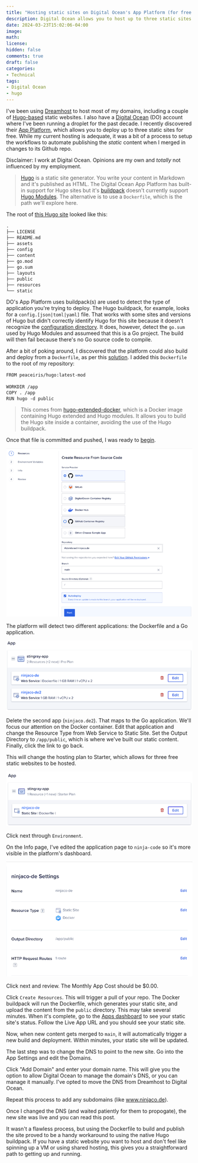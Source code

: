 ```yaml
---
title: "Hosting static sites on Digital Ocean's App Platform (for free!)"
description: Digital Ocean allows you to host up to three static sites for free. In this post, I explore their App Platform in order to automatically deploy this Hugo-based blog from a Github repository.
date: 2024-03-23T15:02:06-04:00
image:
math:
license:
hidden: false
comments: true
draft: false
categories:
- Technical
tags:
- Digital Ocean
- hugo
---
```


I've been using [Dreamhost](https://www.dreamhost.com/) to host most of my domains, including a couple of [Hugo-based](https://gohugo.io) static websites. I also have a [Digital Ocean](https://www.digitalocean.com/) (DO) account where I've been running a droplet for the past decade. I recently discovered their [App Platform](https://www.digitalocean.com/products/app-platform), which allows you to deploy up to three static sites for free. While my current hosting is adequate, it was a bit of a process to setup the workflows to automate publishing the _static_ content when I merged in changes to its Github repo.

Disclaimer: I work at Digital Ocean. Opinions are my own and _totally_ not influenced by my employment.

> [Hugo](https://gohugo.io/) is a static site generator. You write your content in Markdown and it's published as HTML. The Digital Ocean App Platform has built-in support for Hugo sites but it's [buildpack](https://docs.digitalocean.com/products/app-platform/reference/buildpacks/hugo/) doesn't currently support [Hugo Modules](https://gohugo.io/categories/hugo-modules/). The alternative is to use a `Dockerfile`, which is the path we'll explore here.


The root of [this Hugo site](https://github.com/AdamIsrael/ninjaco.de) looked like this:

```console
.
├── LICENSE
├── README.md
├── assets
├── config
├── content
├── go.mod
├── go.sum
├── layouts
├── public
├── resources
└── static
```

DO's App Platform uses buildpack(s) are used to detect the type of application you're trying to deploy. The Hugo buildpack, for example, looks for a `config.[json|toml|yaml]` file. That works with some sites and versions of Hugo but didn't correctly identify Hugo for this site because it doesn't recognize the [configuration directory](https://gohugo.io/getting-started/configuration/#configuration-directory). It does, however, detect the `go.sum` used by Hugo Modules and assumeed that this is a Go project. The build will then fail because there's no Go source code to compile.

After a bit of poking around, I discovered that the platform could also build and deploy from a `Dockerfile`, as per this [solution](https://discourse.gohugo.io/t/issues-with-deploying-on-do-app-platform/44872/5). I added this `Dockerfile` to the root of my repository:

```docker
FROM peaceiris/hugo:latest-mod

WORKDIR /app
COPY . /app
RUN hugo -d public
```

> This comes from [hugo-extended-docker](https://github.com/peaceiris/hugo-extended-docker), which is a Docker image containing Hugo extended and Hugo modules. It allows you to build the Hugo site inside a container, avoiding the use of the Hugo buildpack.

Once that file is committed and pushed, I was ready to [begin](https://cloud.digitalocean.com/apps/new).

![Create Resource from Source Code](create-resource.png)

The platform will detect two different applications: the Dockerfile and a Go application.

![Auto-detected applications](app.png)

Delete the second app (`ninjaco.de2`). That maps to the Go application. We'll focus our attention on the Docker container. Edit that application and change the Resource Type from Web Service to Static Site. Set the Output Directory to `/app/public`, which is where we've built our static content. Finally, click the link to go back.

This will change the hosting plan to Starter, which allows for three free static websites to be hosted.

![The correct application](app2.png)

Click next through `Environment`.

On the Info page, I've edited the application page to `ninja-code` so it's more visible in the platform's dashboard.

![Settings](settings.png)

Click next and review. The Monthly App Cost should be $0.00.

Click `Create Resources`. This will trigger a pull of your repo. The Docker buildpack will run the Dockerfile, which generates your static site, and upload the content from the `public` directory. This may take several minutes. When it's complete, go to the [Apps dashboard](https://cloud.digitalocean.com/apps/) to see your static site's status. Follow the Live App URL and you should see your static site.

Now, when new content gets merged to `main`, it will automatically trigger a new build and deployment. Within minutes, your static site will be updated.

The last step was to change the DNS to point to the new site. Go into the App Settings and edit the Domains.

Click "Add Domain" and enter your domain name. This will give you the option to allow Digital Ocean to manage the domain's DNS, or you can manage it manually. I've opted to move the DNS from Dreamhost to Digital Ocean.

Repeat this process to add any subdomains (like www.ninjaco.de).

Once I changed the DNS (and waited patiently for them to propogate), the new site was live and you can read this post.

It wasn't a flawless process, but using the Dockerfile to build and publish the site proved to be a handy workaround to using the native Hugo buildpack. If you have a static website you want to host and don't feel like spinning up a VM or using shared hosting, this gives you a straightforward path to getting up and running.

